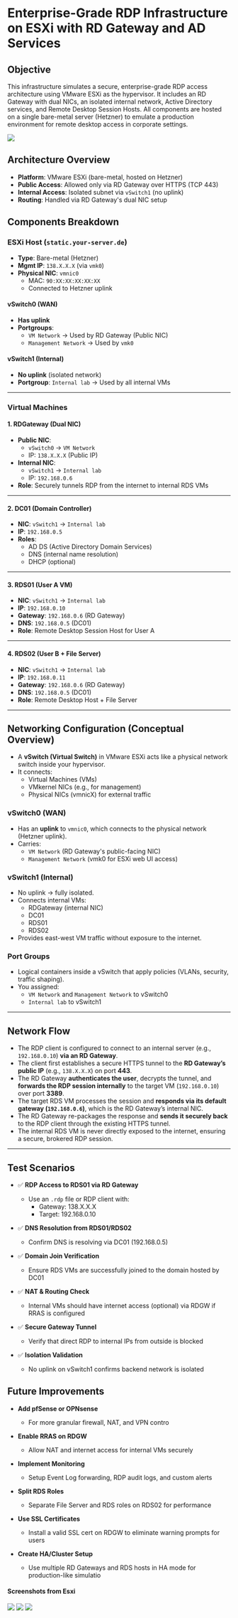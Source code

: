 # Enterprise-Grade RDP Infrastructure on ESXi with RD Gateway and AD Services

## Objective

This infrastructure simulates a secure, enterprise-grade RDP access architecture using VMware ESXi as the hypervisor. It includes an RD Gateway with dual NICs, an isolated internal network, Active Directory services, and Remote Desktop Session Hosts. All components are hosted on a single bare-metal server (Hetzner) to emulate a production environment for remote desktop access in corporate settings.


<img src="../screenshots/Project Architecture.png">

## Architecture Overview

- **Platform**: VMware ESXi (bare-metal, hosted on Hetzner)
- **Public Access**: Allowed only via RD Gateway over HTTPS (TCP 443)
- **Internal Access**: Isolated subnet via `vSwitch1` (no uplink)
- **Routing**: Handled via RD Gateway's dual NIC setup

## Components Breakdown

### ESXi Host (`static.your-server.de`)
- **Type**: Bare-metal (Hetzner)
- **Mgmt IP**: `138.X.X.X` (via `vmk0`)
- **Physical NIC**: `vmnic0`
  - MAC: `90:XX:XX:XX:XX:XX`
  - Connected to Hetzner uplink

#### vSwitch0 (WAN)
- **Has uplink**
- **Portgroups**:
  - `VM Network` → Used by RD Gateway (Public NIC)
  - `Management Network` → Used by `vmk0`

#### vSwitch1 (Internal)
- **No uplink** (isolated network)
- **Portgroup**: `Internal lab` → Used by all internal VMs

___

### Virtual Machines

#### 1. RDGateway (Dual NIC)
- **Public NIC**:
  - `vSwitch0` → `VM Network`
  - IP: `138.X.X.X` (Public IP)
- **Internal NIC**:
  - `vSwitch1` → `Internal lab`
  - IP: `192.168.0.6`
- **Role**: Securely tunnels RDP from the internet to internal RDS VMs

___

#### 2. DC01 (Domain Controller)
- **NIC**: `vSwitch1` → `Internal lab`
- **IP**: `192.168.0.5`
- **Roles**:
  - AD DS (Active Directory Domain Services)
  - DNS (internal name resolution)
  - DHCP (optional)

___

#### 3. RDS01 (User A VM)
- **NIC**: `vSwitch1` → `Internal lab`
- **IP**: `192.168.0.10`
- **Gateway**: `192.168.0.6` (RD Gateway)
- **DNS**: `192.168.0.5` (DC01)
- **Role**: Remote Desktop Session Host for User A

___

#### 4. RDS02 (User B + File Server)
- **NIC**: `vSwitch1` → `Internal lab`
- **IP**: `192.168.0.11`
- **Gateway**: `192.168.0.6` (RD Gateway)
- **DNS**: `192.168.0.5` (DC01)
- **Role**: Remote Desktop Host + File Server
___

## Networking Configuration (Conceptual Overview)

- A **vSwitch (Virtual Switch)** in VMware ESXi acts like a physical network switch inside your hypervisor.
- It connects:
  - Virtual Machines (VMs)
  - VMkernel NICs (e.g., for management)
  - Physical NICs (vmnicX) for external traffic

### vSwitch0 (WAN)
- Has an **uplink** to `vmnic0`, which connects to the physical network (Hetzner uplink).
- Carries:
  - `VM Network` (RD Gateway's public-facing NIC)
  - `Management Network` (vmk0 for ESXi web UI access)

### vSwitch1 (Internal)
- No uplink → fully isolated.
- Connects internal VMs:
  - RDGateway (internal NIC)
  - DC01
  - RDS01
  - RDS02
- Provides east-west VM traffic without exposure to the internet.

### Port Groups
- Logical containers inside a vSwitch that apply policies (VLANs, security, traffic shaping).
- You assigned:
  - `VM Network` and `Management Network` to vSwitch0
  - `Internal lab` to vSwitch1
___

## Network Flow

-  The RDP client is configured to connect to an internal server (e.g., `192.168.0.10`) **via an RD Gateway**.
-  The client first establishes a secure HTTPS tunnel to the **RD Gateway’s public IP** (e.g., `138.X.X.X`) on port **443**.
-  The RD Gateway **authenticates the user**, decrypts the tunnel, and **forwards the RDP session internally** to the target VM (`192.168.0.10`) over port **3389**.
-  The target RDS VM processes the session and **responds via its default gateway (`192.168.0.6`)**, which is the RD Gateway’s internal NIC.
-  The RD Gateway re-packages the response and **sends it securely back** to the RDP client through the existing HTTPS tunnel.
-  The internal RDS VM is never directly exposed to the internet, ensuring a secure, brokered RDP session.

___

## Test Scenarios

- ✅ **RDP Access to RDS01 via RD Gateway**
  - Use an `.rdp` file or RDP client with:
    - Gateway: 138.X.X.X
    - Target: 192.168.0.10

- ✅ **DNS Resolution from RDS01/RDS02**
  - Confirm DNS is resolving via DC01 (192.168.0.5)

- ✅ **Domain Join Verification**
  - Ensure RDS VMs are successfully joined to the domain hosted by DC01

- ✅ **NAT & Routing Check**
  - Internal VMs should have internet access (optional) via RDGW if RRAS is configured

- ✅ **Secure Gateway Tunnel**
  - Verify that direct RDP to internal IPs from outside is blocked

- ✅ **Isolation Validation**
  - No uplink on vSwitch1 confirms backend network is isolated

## Future Improvements

- **Add pfSense or OPNsense**
  - For more granular firewall, NAT, and VPN contro

- **Enable RRAS on RDGW**
  - Allow NAT and internet access for internal VMs securely

- **Implement Monitoring**
  - Setup Event Log forwarding, RDP audit logs, and custom alerts

- **Split RDS Roles**
  - Separate File Server and RDS roles on RDS02 for performance

- **Use SSL Certificates**
  - Install a valid SSL cert on RDGW to eliminate warning prompts for users

- **Create HA/Cluster Setup**
  - Use multiple RD Gateways and RDS hosts in HA mode for production-like simulatio

#### Screenshots from Esxi

<img src="../screenshots/Esxi Host client home page.png">

<img src="../screenshots/Virtual Switches.png">

<img src="../screenshots/Port Groups.png">



